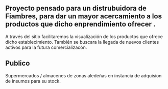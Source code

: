 Proyecto pensado para un distrubuidora de Fiambres,  para dar un mayor acercamiento a los productos que dicho enprendimiento ofrecer .
------------------------------------------------------------------------------
A través del sitio facilitaremos la visualización de los productos que ofrece dicho establecimiento. También se buscara la llegada de nuevos clientes activos para la futura comercializacón.  

Publico
------------------------------------------------------------------------------
Supermercados / almacenes de zonas aledeñas en instancia de  adquision de insumos para su stock. 